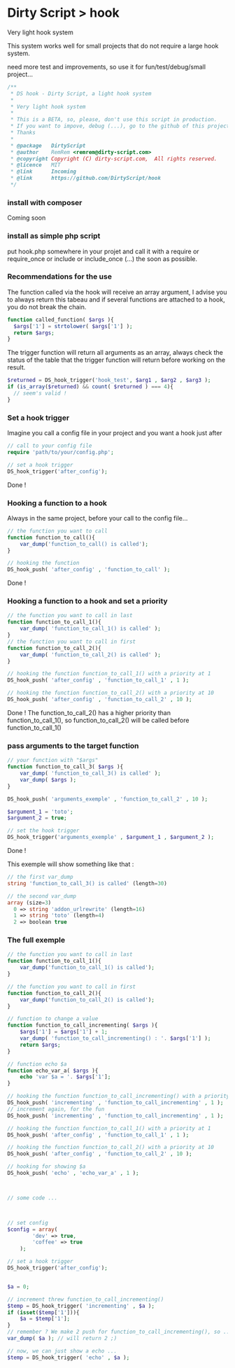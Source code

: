   Dirty Script > hook
==========================

Very light hook system

This system works well for small projects that do not require a large hook system.

need more test and improvements, so use it for fun/test/debug/small project...

```php
/**
 * DS hook - Dirty Script, a light hook system
 * 
 * Very light hook system
 * 
 * This is a BETA, so, please, don't use this script in production.
 * If you want to impove, debug (...), go to the github of this project.
 * Thanks
 * 
 * @package   DirtyScript
 * @author    RemRem <remrem@dirty-script.com>
 * @copyright Copyright (C) dirty-script.com,  All rights reserved.
 * @licence   MIT
 * @link      Incoming
 * @link      https://github.com/DirtyScript/hook
 */
```

### install with composer
Coming soon

### install as simple php script
put hook.php somewhere in your projet and call it with a require or require_once or include 
or include_once (...) the soon as possible.

### Recommendations for the use
The function called via the hook will receive an array argument, I advise you to always 
return this tabeau and if several functions are attached to a hook, you do not break the chain.
```php
function called_function( $args ){
  $args['1'] = strtolower( $args['1'] );
  return $args;
}
```

The trigger function will return all arguments as an array, always check the status of the 
table that the trigger function will return before working on the result.
```php
$returned = DS_hook_trigger('hook_test', $arg1 , $arg2 , $arg3 );
if (is_array($returned) && count( $returned ) === 4){
  // seem's valid !
}
```

   
### Set a hook trigger
Imagine you call a config file in your project and you want a hook just after
```php
// call to your config file
require 'path/to/your/config.php';

// set a hook trigger
DS_hook_trigger('after_config');
```
Done !

### Hooking a function to a hook
Always in the same project, before your call to the config file...
```php
// the function you want to call
function function_to_call(){
	var_dump('function_to_call() is called');
}

// hooking the function
DS_hook_push( 'after_config' , 'function_to_call' );
```
Done !

### Hooking a function to a hook and set a priority
```php
// the function you want to call in last
function function_to_call_1(){
	var_dump( 'function_to_call_1() is called' );
}
// the function you want to call in first
function function_to_call_2(){
	var_dump( 'function_to_call_2() is called' );
}

// hooking the function function_to_call_1() with a priority at 1
DS_hook_push( 'after_config' , 'function_to_call_1' , 1 );

// hooking the function function_to_call_2() with a priority at 10
DS_hook_push( 'after_config' , 'function_to_call_2' , 10 );
```
Done !
The function_to_call_2() has a higher priority than function_to_call_1(), so function_to_call_2() will be called before function_to_call_1()


### pass arguments to the target function
```php
// your function with "$args"
function function_to_call_3( $args ){
	var_dump( 'function_to_call_3() is called' );
	var_dump( $args );
}

DS_hook_push( 'arguments_exemple' , 'function_to_call_2' , 10 );

$argument_1 = 'toto';
$argument_2 = true;

// set the hook trigger
DS_hook_trigger('arguments_exemple' , $argument_1 , $argument_2 );
```
Done !

This exemple will show something like that : 

```php
// the first var_dump
string 'function_to_call_3() is called' (length=30)

// the second var_dump
array (size=3)
  0 => string 'addon_urlrewrite' (length=16)
  1 => string 'toto' (length=4)
  2 => boolean true
```

### The full exemple
```php
// the function you want to call in last
function function_to_call_1(){
	var_dump('function_to_call_1() is called');
}

// the function you want to call in first
function function_to_call_2(){
	var_dump('function_to_call_2() is called');
}

// function to change a value
function function_to_call_incrementing( $args ){
	$args['1'] = $args['1'] + 1;
	var_dump( 'function_to_call_incrementing() : '. $args['1'] );
	return $args;
}

// function echo $a
function echo_var_a( $args ){
	echo 'var $a = '. $args['1'];
}

// hooking the function function_to_call_incrementing() with a priority at 1
DS_hook_push( 'incrementing' , 'function_to_call_incrementing' , 1 );
// increment again, for the fun
DS_hook_push( 'incrementing' , 'function_to_call_incrementing' , 1 );

// hooking the function function_to_call_1() with a priority at 1
DS_hook_push( 'after_config' , 'function_to_call_1' , 1 );

// hooking the function function_to_call_2() with a priority at 10
DS_hook_push( 'after_config' , 'function_to_call_2' , 10 );

// hooking for showing $a
DS_hook_push( 'echo' , 'echo_var_a' , 1 );



// some code ...



// set config
$config = array(
		'dev' => true,
		'coffee' => true
	);

// set a hook trigger
DS_hook_trigger('after_config');


$a = 0;

// increment threw function_to_call_incrementing()
$temp = DS_hook_trigger( 'incrementing' , $a );
if (isset($temp['1'])){
	$a = $temp['1'];
}
// remember ? We make 2 push for function_to_call_incrementing(), so ...
var_dump( $a ); // will return 2 ;)

// now, we can just show a echo ...
$temp = DS_hook_trigger( 'echo' , $a );
```
